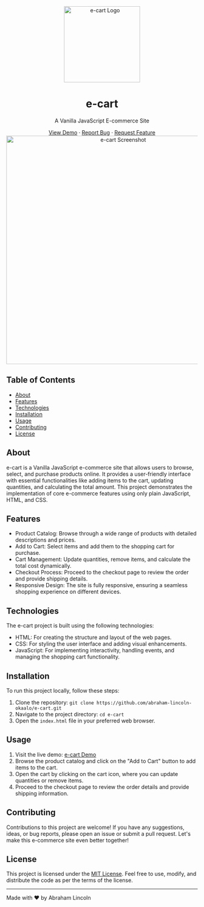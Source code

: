 <div align="center">
  <img src="https://github.com/abraham-lincoln-okaalo/e-cart/raw/main/images/logo.png" alt="e-cart Logo" width="200">
  <h1>e-cart</h1>
  <p>A Vanilla JavaScript E-commerce Site</p>
  <a href="https://vanilla-js-ecart.netlify.app/">View Demo</a>
  ·
  <a href="https://github.com/abraham-lincoln-okaalo/e-cart/issues">Report Bug</a>
  ·
  <a href="https://github.com/abraham-lincoln-okaalo/e-cart/issues">Request Feature</a>
</div>

<div align="center">
  <img src="https://github.com/abraham-lincoln-okaalo/e-cart/raw/main/images/screenshot.png" alt="e-cart Screenshot" width="600">
</div>

## Table of Contents
- [About](#about)
- [Features](#features)
- [Technologies](#technologies)
- [Installation](#installation)
- [Usage](#usage)
- [Contributing](#contributing)
- [License](#license)

## About
e-cart is a Vanilla JavaScript e-commerce site that allows users to browse, select, and purchase products online. It provides a user-friendly interface with essential functionalities like adding items to the cart, updating quantities, and calculating the total amount. This project demonstrates the implementation of core e-commerce features using only plain JavaScript, HTML, and CSS.

## Features
- Product Catalog: Browse through a wide range of products with detailed descriptions and prices.
- Add to Cart: Select items and add them to the shopping cart for purchase.
- Cart Management: Update quantities, remove items, and calculate the total cost dynamically.
- Checkout Process: Proceed to the checkout page to review the order and provide shipping details.
- Responsive Design: The site is fully responsive, ensuring a seamless shopping experience on different devices.

## Technologies
The e-cart project is built using the following technologies:

- HTML: For creating the structure and layout of the web pages.
- CSS: For styling the user interface and adding visual enhancements.
- JavaScript: For implementing interactivity, handling events, and managing the shopping cart functionality.

## Installation
To run this project locally, follow these steps:

1. Clone the repository: `git clone https://github.com/abraham-lincoln-okaalo/e-cart.git`
2. Navigate to the project directory: `cd e-cart`
3. Open the `index.html` file in your preferred web browser.

## Usage
1. Visit the live demo: [e-cart Demo](https://vanilla-js-ecart.netlify.app/)
2. Browse the product catalog and click on the "Add to Cart" button to add items to the cart.
3. Open the cart by clicking on the cart icon, where you can update quantities or remove items.
4. Proceed to the checkout page to review the order details and provide shipping information.

## Contributing
Contributions to this project are welcome! If you have any suggestions, ideas, or bug reports, please open an issue or submit a pull request. Let's make this e-commerce site even better together!

## License
This project is licensed under the [MIT License](LICENSE). Feel free to use, modify, and distribute the code as per the terms of the license.

---

Made with ❤️ by Abraham Lincoln
